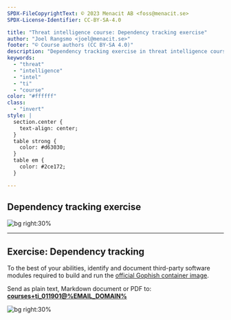```yaml
---
SPDX-FileCopyrightText: © 2023 Menacit AB <foss@menacit.se>
SPDX-License-Identifier: CC-BY-SA-4.0

title: "Threat intelligence course: Dependency tracking exercise"
author: "Joel Rangsmo <joel@menacit.se>"
footer: "© Course authors (CC BY-SA 4.0)"
description: "Dependency tracking exercise in threat intelligence course"
keywords:
  - "threat"
  - "intelligence"
  - "intel"
  - "ti"
  - "course"
color: "#ffffff"
class:
  - "invert"
style: |
  section.center {
    text-align: center;
  }
  table strong {
    color: #d63030;
  }
  table em {
    color: #2ce172;
  }

---
```

<!-- _footer: "%ATTRIBUTION_PREFIX% Wolfgang Stief (CC0 1.0)" -->
## Dependency tracking exercise

![bg right:30%](images/19-cooling_system.jpg)

---
<!-- _footer: "%ATTRIBUTION_PREFIX% Wolfgang Stief (CC0 1.0)" -->
## Exercise: Dependency tracking
To the best of your abilities,
identify and document third-party software modules required to build and run the 
[official Gophish container image](https://github.com/gophish/gophish/blob/master/Dockerfile).

Send as plain text, Markdown document or PDF to:
**[courses+ti_011901@%EMAIL_DOMAIN%](mailto:courses+ti_011901@%EMAIL_DOMAIN%)**

![bg right:30%](images/19-cooling_system.jpg)

